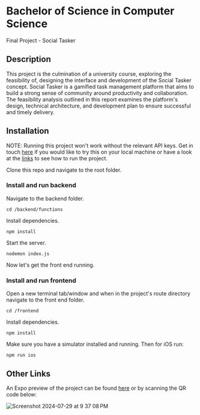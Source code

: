 # Bachelor of Science in Computer Science
Final Project - Social Tasker

## Description
This project is the culmination of a university course, exploring the feasibility of, designing the interface and development of the Social Tasker concept. Social Tasker is a gamified task management platform that aims to build a strong sense of community around productivity and collaboration. The feasibility analysis outlined in this report examines the platform's design, technical architecture, and development plan to ensure successful and timely delivery.

## Installation

NOTE: Running this project won't work without the relevant API keys. Get in touch [here](mailto:bernard.oosthuizen@gmail.com) if you would like to try this on your local machine or have a look at the [links](Other-Links) to see how to run the project.

Clone this repo and navigate to the root folder.
### Install and run backend
Navigate to the backend folder.
```
cd /backend/functions
```
Install dependencies.
```
npm install
```
Start the server.
```
nodemon index.js
```

Now let's get the front end running.

### Install and run frontend
Open a new terminal tab/window and when in the project's route directory navigate to the front end folder.
```
cd /frontend
```
Install dependencies.
```
npm install
```
Make sure you have a simulator installed and running. Then for iOS run:
```
npm run ios
```

## Other Links

An Expo preview of the project can be found [here](https://expo.dev/preview/update?message=minor%20loading%20states%20updated&updateRuntimeVersion=1.0.0&createdAt=2024-07-29T09%3A30%3A16.573Z&slug=exp&projectId=45ee6063-a1db-4fb3-b17a-7cb73f337a92&group=01589c5b-01dd-4383-9933-5ba9c48fe8ee)
or by scanning the QR code below: 

![Screenshot 2024-07-29 at 9 37 08 PM](https://github.com/user-attachments/assets/5dbceaad-3f3c-42e5-9499-e1841630e1f1)
